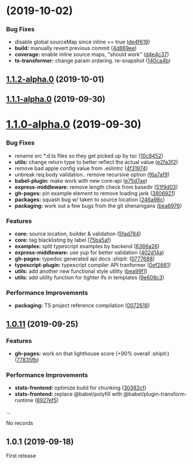 # [](https://github.com/Duroktar/what-src/compare/v1.1.2-alpha.0...v) (2019-10-02)


### Bug Fixes

* disable global sourceMap since inline == true ([de4f619](https://github.com/Duroktar/what-src/commit/de4f619))
* **build:** manually revert previous commit ([4d869ee](https://github.com/Duroktar/what-src/commit/4d869ee))
* **coverage:** enable inline source maps, "should work" ([d4e4c37](https://github.com/Duroktar/what-src/commit/d4e4c37))
* **ts-transformer:** change param ordering. re-snapshot ([140ca4b](https://github.com/Duroktar/what-src/commit/140ca4b))



## [1.1.2-alpha.0](https://github.com/Duroktar/what-src/compare/v1.1.1-alpha.0...v1.1.2-alpha.0) (2019-10-01)



## [1.1.1-alpha.0](https://github.com/Duroktar/what-src/compare/v1.1.0-alpha.0...v1.1.1-alpha.0) (2019-09-30)



# [1.1.0-alpha.0](https://github.com/Duroktar/what-src/compare/v1.0.11...v1.1.0-alpha.0) (2019-09-30)


### Bug Fixes

* rename src *.d.ts files so they get picked up by tsc ([10c8452](https://github.com/Duroktar/what-src/commit/10c8452))
* **utils:** change return type to better reflect the actual value ([e2fa3f2](https://github.com/Duroktar/what-src/commit/e2fa3f2))
* remove bad apple config value from .eslintrc ([4f31974](https://github.com/Duroktar/what-src/commit/4f31974))
* unbreak req.body validation.. remove recursive option ([f6a7af9](https://github.com/Duroktar/what-src/commit/f6a7af9))
* **babel-plugin:** make work with new core-api ([e75d7ae](https://github.com/Duroktar/what-src/commit/e75d7ae))
* **express-middleware:** remove length check from basedir ([51f9d03](https://github.com/Duroktar/what-src/commit/51f9d03))
* **gh-pages:** pin example element to remove loading jank ([3806921](https://github.com/Duroktar/what-src/commit/3806921))
* **packages:** squash bug w/ taken to source location ([246a98c](https://github.com/Duroktar/what-src/commit/246a98c))
* **packaging:** work out a few bugs from the git shenanigans ([bea6976](https://github.com/Duroktar/what-src/commit/bea6976))


### Features

* **core:** source location, builder & validation ([5fad784](https://github.com/Duroktar/what-src/commit/5fad784))
* **core:** tag blacklisting by label ([75ba5af](https://github.com/Duroktar/what-src/commit/75ba5af))
* **examples:** split typescript examples by backend ([6366a26](https://github.com/Duroktar/what-src/commit/6366a26))
* **express-middleware:** use yup for better validation ([402d14a](https://github.com/Duroktar/what-src/commit/402d14a))
* **gh-pages:** typedoc generated api docs :shipit: ([0777688](https://github.com/Duroktar/what-src/commit/0777688))
* **typescript-plugin:** typescript compiler API tranformer ([0ef2661](https://github.com/Duroktar/what-src/commit/0ef2661))
* **utils:** add another new functional style utility ([bea99f1](https://github.com/Duroktar/what-src/commit/bea99f1))
* **utils:** add utility function for tighter ifs in templates ([9e608c3](https://github.com/Duroktar/what-src/commit/9e608c3))


### Performance Improvements

* **packaging:** TS project reference compilation ([0072618](https://github.com/Duroktar/what-src/commit/0072618))



## [1.0.11](https://github.com/Duroktar/what-src/compare/v1.0.10...v1.0.11) (2019-09-25)


### Features

* **gh-pages:** work on that lighthouse score (+90% overall :shipit:) ([77835fb](https://github.com/Duroktar/what-src/commit/77835fb))


### Performance Improvements

* **stats-frontend:** optimize build for chunking ([30382cf](https://github.com/Duroktar/what-src/commit/30382cf))
* **stats-frontend:** replace @babel/polyfill with @babel/plugin-transform-runtime ([8927ef5](https://github.com/Duroktar/what-src/commit/8927ef5))


...

No records

## 1.0.1 (2019-09-18)

First release


